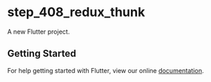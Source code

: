 # step_408_redux_thunk

A new Flutter project.

## Getting Started

For help getting started with Flutter, view our online
[documentation](https://flutter.io/).
